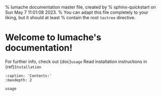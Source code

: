 % lumache documentation master file, created by
% sphinx-quickstart on Sun May  7 11:01:08 2023.
% You can adapt this file completely to your liking, but it should at least
% contain the root `toctree` directive.

# Welcome to lumache's documentation!

For further info, check out {doc}`usage`
Read installation instructions in {ref}`Installation`

```{toctree}
:caption: 'Contents:'
:maxdepth: 2

usage
```

<!-- # Indices and tables

- {ref}`genindex`
- {ref}`modindex`
- {ref}`search` -->
